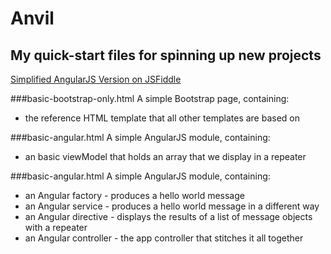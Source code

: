Anvil
=====

## My quick-start files for spinning up new projects
[Simplified AngularJS Version on JSFiddle](http://jsfiddle.net/6adv75sq/)

###basic-bootstrap-only.html
A simple Bootstrap page, containing:
* the reference HTML template that all other templates are based on

###basic-angular.html
A simple AngularJS module, containing:
* an basic viewModel that holds an array that we display in a repeater

###basic-angular.html
A simple AngularJS module, containing:
* an Angular factory - produces a hello world message
* an Angular service - produces a hello world message in a different way
* an Angular directive - displays the results of a list of message objects with a repeater
* an Angular controller - the app controller that stitches it all together
